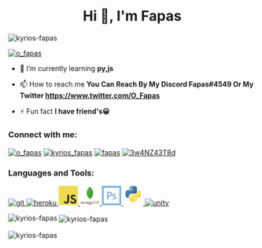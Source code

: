 <h1 align="center">Hi 👋, I'm Fapas</h1>
<p align="left"> <img src="https://komarev.com/ghpvc/?username=kyrios-fapas&label=Profile%20views&color=b40ea6&style=plastic" alt="kyrios-fapas" /> </p>

<p align="left"> <a href="https://twitter.com/o_fapas" target="blank"><img src="https://img.shields.io/twitter/follow/o_fapas?logo=twitter&style=for-the-badge" alt="o_fapas" /></a> </p>

- 🌱 I’m currently learning **py,js**

- 📫 How to reach me **You Can Reach By My Discord Fapas#4549 Or My Twitter https://www.twitter.com/O_Fapas**

- ⚡ Fun fact **I have friend's😀**

<h3 align="left">Connect with me:</h3>
<p align="left">
<a href="https://twitter.com/o_fapas" target="blank"><img align="center" src="https://raw.githubusercontent.com/rahuldkjain/github-profile-readme-generator/neutral-icons/src/images/icons/Social/twitter.svg" alt="o_fapas" height="30" width="40" /></a>
<a href="https://instagram.com/kyrios_fapas" target="blank"><img align="center" src="https://raw.githubusercontent.com/rahuldkjain/github-profile-readme-generator/neutral-icons/src/images/icons/Social/instagram.svg" alt="kyrios_fapas" height="30" width="40" /></a>
<a href="https://www.youtube.com/channel/UCF2XvA5kq3209uRmcoeTeFw" target="blank"><img align="center" src="https://raw.githubusercontent.com/rahuldkjain/github-profile-readme-generator/neutral-icons/src/images/icons/Social/youtube.svg" alt="fapas" height="30" width="40" /></a>
<a href="https://discord.gg/3w4NZ43T8d" target="blank"><img align="center" src="https://raw.githubusercontent.com/rahuldkjain/github-profile-readme-generator/neutral-icons/src/images/icons/Social/discord.svg" alt="3w4NZ43T8d" height="30" width="40" /></a>
</p>

<h3 align="left">Languages and Tools:</h3>
<p align="left"> <a href="https://git-scm.com/" target="_blank"> <img src="https://www.vectorlogo.zone/logos/git-scm/git-scm-icon.svg" alt="git" width="40" height="40"/> </a> <a href="https://heroku.com" target="_blank"> <img src="https://www.vectorlogo.zone/logos/heroku/heroku-icon.svg" alt="heroku" width="40" height="40"/> </a> <a href="https://developer.mozilla.org/en-US/docs/Web/JavaScript" target="_blank"> <img src="https://raw.githubusercontent.com/devicons/devicon/master/icons/javascript/javascript-original.svg" alt="javascript" width="40" height="40"/> </a> <a href="https://www.mongodb.com/" target="_blank"> <img src="https://raw.githubusercontent.com/devicons/devicon/master/icons/mongodb/mongodb-original-wordmark.svg" alt="mongodb" width="40" height="40"/> </a> <a href="https://www.photoshop.com/en" target="_blank"> <img src="https://raw.githubusercontent.com/devicons/devicon/master/icons/photoshop/photoshop-line.svg" alt="photoshop" width="40" height="40"/> </a> <a href="https://www.python.org" target="_blank"> <img src="https://raw.githubusercontent.com/devicons/devicon/master/icons/python/python-original.svg" alt="python" width="40" height="40"/> </a> <a href="https://unity.com/" target="_blank"> <img src="https://www.vectorlogo.zone/logos/unity3d/unity3d-icon.svg" alt="unity" width="40" height="40"/> </a> </p>

<p><img align="left" src="https://github-readme-stats.vercel.app/api/top-langs?username=kyrios-fapas&show_icons=true&locale=en&layout=compact" alt="kyrios-fapas" /></p>

<p>&nbsp;<img align="center" src="https://github-readme-stats.vercel.app/api?username=kyrios-fapas&show_icons=true&locale=en" alt="kyrios-fapas" /></p>

<p><img align="center" src="https://github-readme-streak-stats.herokuapp.com/?user=kyrios-fapas&" alt="kyrios-fapas" /></p>
